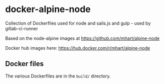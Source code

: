 # docker-alpine-node

Collection of Dockerfiles used for node and sails.js and gulp - used by gitlab-ci-runner

Based on the node-alpine images at https://github.com/mhart/alpine-node

Docker hub images here: https://hub.docker.com/r/mhart/alpine-node

## Docker files

The various Dockerfiles are in the `build/` directory.
